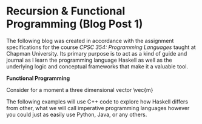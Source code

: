 # Recursion & Functional Programming (Blog Post 1)
The following blog was created in accordance with the assignment specifications for the course *CPSC 354: Programming Languages* taught at Chapman University. Its
primary purpose is to act as a kind of guide and journal as I learn the programming language Haskell as well as the underlying logic and conceptual frameworks that 
make it a valuable tool. 

**Functional Programming**

Consider for a moment a three dimensional vector \vec{m}

The following examples will use C++ code to explore how Haskell differs from other, what we will call imperative programming languages however you could just as 
easily use Python, Java, or any others. 

